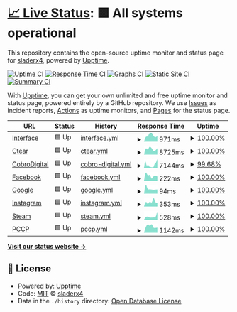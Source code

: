 # [📈 Live Status](https://sladerx4.github.io/upptime): <!--live status--> **🟩 All systems operational**

This repository contains the open-source uptime monitor and status page for [sladerx4](https://sladerx4.github.io/upptime), powered by [Upptime](https://github.com/upptime/upptime).

[![Uptime CI](https://github.com/sladerx4/upptime/workflows/Uptime%20CI/badge.svg)](https://github.com/sladerx4/upptime/actions?query=workflow%3A%22Uptime+CI%22)
[![Response Time CI](https://github.com/sladerx4/upptime/workflows/Response%20Time%20CI/badge.svg)](https://github.com/sladerx4/upptime/actions?query=workflow%3A%22Response+Time+CI%22)
[![Graphs CI](https://github.com/sladerx4/upptime/workflows/Graphs%20CI/badge.svg)](https://github.com/sladerx4/upptime/actions?query=workflow%3A%22Graphs+CI%22)
[![Static Site CI](https://github.com/sladerx4/upptime/workflows/Static%20Site%20CI/badge.svg)](https://github.com/sladerx4/upptime/actions?query=workflow%3A%22Static+Site+CI%22)
[![Summary CI](https://github.com/sladerx4/upptime/workflows/Summary%20CI/badge.svg)](https://github.com/sladerx4/upptime/actions?query=workflow%3A%22Summary+CI%22)

With [Upptime](https://upptime.js.org), you can get your own unlimited and free uptime monitor and status page, powered entirely by a GitHub repository. We use [Issues](https://github.com/sladerx4/upptime/issues) as incident reports, [Actions](https://github.com/sladerx4/upptime/actions) as uptime monitors, and [Pages](https://sladerx4.github.io/upptime) for the status page.

<!--start: status pages-->
<!-- This summary is generated by Upptime (https://github.com/upptime/upptime) -->
<!-- Do not edit this manually, your changes will be overwritten -->
<!-- prettier-ignore -->
| URL | Status | History | Response Time | Uptime |
| --- | ------ | ------- | ------------- | ------ |
| <img alt="" src="https://favicons.githubusercontent.com/interfacenet.com.ar" height="13"> [Interface](http://interfacenet.com.ar/) | 🟩 Up | [interface.yml](https://github.com/sladerx4/upptime/commits/HEAD/history/interface.yml) | <details><summary><img alt="Response time graph" src="./graphs/interface/response-time-week.png" height="20"> 971ms</summary><br><a href="https://sladerx4.github.io/upptime/history/interface"><img alt="Response time 1164" src="https://img.shields.io/endpoint?url=https%3A%2F%2Fraw.githubusercontent.com%2Fsladerx4%2Fupptime%2FHEAD%2Fapi%2Finterface%2Fresponse-time.json"></a><br><a href="https://sladerx4.github.io/upptime/history/interface"><img alt="24-hour response time 871" src="https://img.shields.io/endpoint?url=https%3A%2F%2Fraw.githubusercontent.com%2Fsladerx4%2Fupptime%2FHEAD%2Fapi%2Finterface%2Fresponse-time-day.json"></a><br><a href="https://sladerx4.github.io/upptime/history/interface"><img alt="7-day response time 971" src="https://img.shields.io/endpoint?url=https%3A%2F%2Fraw.githubusercontent.com%2Fsladerx4%2Fupptime%2FHEAD%2Fapi%2Finterface%2Fresponse-time-week.json"></a><br><a href="https://sladerx4.github.io/upptime/history/interface"><img alt="30-day response time 955" src="https://img.shields.io/endpoint?url=https%3A%2F%2Fraw.githubusercontent.com%2Fsladerx4%2Fupptime%2FHEAD%2Fapi%2Finterface%2Fresponse-time-month.json"></a><br><a href="https://sladerx4.github.io/upptime/history/interface"><img alt="1-year response time 1164" src="https://img.shields.io/endpoint?url=https%3A%2F%2Fraw.githubusercontent.com%2Fsladerx4%2Fupptime%2FHEAD%2Fapi%2Finterface%2Fresponse-time-year.json"></a></details> | <details><summary><a href="https://sladerx4.github.io/upptime/history/interface">100.00%</a></summary><a href="https://sladerx4.github.io/upptime/history/interface"><img alt="All-time uptime 99.47%" src="https://img.shields.io/endpoint?url=https%3A%2F%2Fraw.githubusercontent.com%2Fsladerx4%2Fupptime%2FHEAD%2Fapi%2Finterface%2Fuptime.json"></a><br><a href="https://sladerx4.github.io/upptime/history/interface"><img alt="24-hour uptime 100.00%" src="https://img.shields.io/endpoint?url=https%3A%2F%2Fraw.githubusercontent.com%2Fsladerx4%2Fupptime%2FHEAD%2Fapi%2Finterface%2Fuptime-day.json"></a><br><a href="https://sladerx4.github.io/upptime/history/interface"><img alt="7-day uptime 100.00%" src="https://img.shields.io/endpoint?url=https%3A%2F%2Fraw.githubusercontent.com%2Fsladerx4%2Fupptime%2FHEAD%2Fapi%2Finterface%2Fuptime-week.json"></a><br><a href="https://sladerx4.github.io/upptime/history/interface"><img alt="30-day uptime 100.00%" src="https://img.shields.io/endpoint?url=https%3A%2F%2Fraw.githubusercontent.com%2Fsladerx4%2Fupptime%2FHEAD%2Fapi%2Finterface%2Fuptime-month.json"></a><br><a href="https://sladerx4.github.io/upptime/history/interface"><img alt="1-year uptime 99.47%" src="https://img.shields.io/endpoint?url=https%3A%2F%2Fraw.githubusercontent.com%2Fsladerx4%2Fupptime%2FHEAD%2Fapi%2Finterface%2Fuptime-year.json"></a></details>
| <img alt="" src="https://favicons.githubusercontent.com/ctear.com.ar" height="13"> [Ctear](http://ctear.com.ar/) | 🟩 Up | [ctear.yml](https://github.com/sladerx4/upptime/commits/HEAD/history/ctear.yml) | <details><summary><img alt="Response time graph" src="./graphs/ctear/response-time-week.png" height="20"> 8725ms</summary><br><a href="https://sladerx4.github.io/upptime/history/ctear"><img alt="Response time 8084" src="https://img.shields.io/endpoint?url=https%3A%2F%2Fraw.githubusercontent.com%2Fsladerx4%2Fupptime%2FHEAD%2Fapi%2Fctear%2Fresponse-time.json"></a><br><a href="https://sladerx4.github.io/upptime/history/ctear"><img alt="24-hour response time 9680" src="https://img.shields.io/endpoint?url=https%3A%2F%2Fraw.githubusercontent.com%2Fsladerx4%2Fupptime%2FHEAD%2Fapi%2Fctear%2Fresponse-time-day.json"></a><br><a href="https://sladerx4.github.io/upptime/history/ctear"><img alt="7-day response time 8725" src="https://img.shields.io/endpoint?url=https%3A%2F%2Fraw.githubusercontent.com%2Fsladerx4%2Fupptime%2FHEAD%2Fapi%2Fctear%2Fresponse-time-week.json"></a><br><a href="https://sladerx4.github.io/upptime/history/ctear"><img alt="30-day response time 8325" src="https://img.shields.io/endpoint?url=https%3A%2F%2Fraw.githubusercontent.com%2Fsladerx4%2Fupptime%2FHEAD%2Fapi%2Fctear%2Fresponse-time-month.json"></a><br><a href="https://sladerx4.github.io/upptime/history/ctear"><img alt="1-year response time 8084" src="https://img.shields.io/endpoint?url=https%3A%2F%2Fraw.githubusercontent.com%2Fsladerx4%2Fupptime%2FHEAD%2Fapi%2Fctear%2Fresponse-time-year.json"></a></details> | <details><summary><a href="https://sladerx4.github.io/upptime/history/ctear">100.00%</a></summary><a href="https://sladerx4.github.io/upptime/history/ctear"><img alt="All-time uptime 97.92%" src="https://img.shields.io/endpoint?url=https%3A%2F%2Fraw.githubusercontent.com%2Fsladerx4%2Fupptime%2FHEAD%2Fapi%2Fctear%2Fuptime.json"></a><br><a href="https://sladerx4.github.io/upptime/history/ctear"><img alt="24-hour uptime 100.00%" src="https://img.shields.io/endpoint?url=https%3A%2F%2Fraw.githubusercontent.com%2Fsladerx4%2Fupptime%2FHEAD%2Fapi%2Fctear%2Fuptime-day.json"></a><br><a href="https://sladerx4.github.io/upptime/history/ctear"><img alt="7-day uptime 100.00%" src="https://img.shields.io/endpoint?url=https%3A%2F%2Fraw.githubusercontent.com%2Fsladerx4%2Fupptime%2FHEAD%2Fapi%2Fctear%2Fuptime-week.json"></a><br><a href="https://sladerx4.github.io/upptime/history/ctear"><img alt="30-day uptime 100.00%" src="https://img.shields.io/endpoint?url=https%3A%2F%2Fraw.githubusercontent.com%2Fsladerx4%2Fupptime%2FHEAD%2Fapi%2Fctear%2Fuptime-month.json"></a><br><a href="https://sladerx4.github.io/upptime/history/ctear"><img alt="1-year uptime 97.92%" src="https://img.shields.io/endpoint?url=https%3A%2F%2Fraw.githubusercontent.com%2Fsladerx4%2Fupptime%2FHEAD%2Fapi%2Fctear%2Fuptime-year.json"></a></details>
| <img alt="" src="https://favicons.githubusercontent.com/cobrodigital.com" height="13"> [CobroDigital](https://cobrodigital.com/) | 🟩 Up | [cobro-digital.yml](https://github.com/sladerx4/upptime/commits/HEAD/history/cobro-digital.yml) | <details><summary><img alt="Response time graph" src="./graphs/cobro-digital/response-time-week.png" height="20"> 7144ms</summary><br><a href="https://sladerx4.github.io/upptime/history/cobro-digital"><img alt="Response time 2286" src="https://img.shields.io/endpoint?url=https%3A%2F%2Fraw.githubusercontent.com%2Fsladerx4%2Fupptime%2FHEAD%2Fapi%2Fcobro-digital%2Fresponse-time.json"></a><br><a href="https://sladerx4.github.io/upptime/history/cobro-digital"><img alt="24-hour response time 19292" src="https://img.shields.io/endpoint?url=https%3A%2F%2Fraw.githubusercontent.com%2Fsladerx4%2Fupptime%2FHEAD%2Fapi%2Fcobro-digital%2Fresponse-time-day.json"></a><br><a href="https://sladerx4.github.io/upptime/history/cobro-digital"><img alt="7-day response time 7144" src="https://img.shields.io/endpoint?url=https%3A%2F%2Fraw.githubusercontent.com%2Fsladerx4%2Fupptime%2FHEAD%2Fapi%2Fcobro-digital%2Fresponse-time-week.json"></a><br><a href="https://sladerx4.github.io/upptime/history/cobro-digital"><img alt="30-day response time 5806" src="https://img.shields.io/endpoint?url=https%3A%2F%2Fraw.githubusercontent.com%2Fsladerx4%2Fupptime%2FHEAD%2Fapi%2Fcobro-digital%2Fresponse-time-month.json"></a><br><a href="https://sladerx4.github.io/upptime/history/cobro-digital"><img alt="1-year response time 2286" src="https://img.shields.io/endpoint?url=https%3A%2F%2Fraw.githubusercontent.com%2Fsladerx4%2Fupptime%2FHEAD%2Fapi%2Fcobro-digital%2Fresponse-time-year.json"></a></details> | <details><summary><a href="https://sladerx4.github.io/upptime/history/cobro-digital">99.68%</a></summary><a href="https://sladerx4.github.io/upptime/history/cobro-digital"><img alt="All-time uptime 99.28%" src="https://img.shields.io/endpoint?url=https%3A%2F%2Fraw.githubusercontent.com%2Fsladerx4%2Fupptime%2FHEAD%2Fapi%2Fcobro-digital%2Fuptime.json"></a><br><a href="https://sladerx4.github.io/upptime/history/cobro-digital"><img alt="24-hour uptime 100.00%" src="https://img.shields.io/endpoint?url=https%3A%2F%2Fraw.githubusercontent.com%2Fsladerx4%2Fupptime%2FHEAD%2Fapi%2Fcobro-digital%2Fuptime-day.json"></a><br><a href="https://sladerx4.github.io/upptime/history/cobro-digital"><img alt="7-day uptime 99.68%" src="https://img.shields.io/endpoint?url=https%3A%2F%2Fraw.githubusercontent.com%2Fsladerx4%2Fupptime%2FHEAD%2Fapi%2Fcobro-digital%2Fuptime-week.json"></a><br><a href="https://sladerx4.github.io/upptime/history/cobro-digital"><img alt="30-day uptime 99.81%" src="https://img.shields.io/endpoint?url=https%3A%2F%2Fraw.githubusercontent.com%2Fsladerx4%2Fupptime%2FHEAD%2Fapi%2Fcobro-digital%2Fuptime-month.json"></a><br><a href="https://sladerx4.github.io/upptime/history/cobro-digital"><img alt="1-year uptime 99.28%" src="https://img.shields.io/endpoint?url=https%3A%2F%2Fraw.githubusercontent.com%2Fsladerx4%2Fupptime%2FHEAD%2Fapi%2Fcobro-digital%2Fuptime-year.json"></a></details>
| <img alt="" src="https://favicons.githubusercontent.com/www.facebook.com" height="13"> [Facebook](https://www.facebook.com/) | 🟩 Up | [facebook.yml](https://github.com/sladerx4/upptime/commits/HEAD/history/facebook.yml) | <details><summary><img alt="Response time graph" src="./graphs/facebook/response-time-week.png" height="20"> 222ms</summary><br><a href="https://sladerx4.github.io/upptime/history/facebook"><img alt="Response time 289" src="https://img.shields.io/endpoint?url=https%3A%2F%2Fraw.githubusercontent.com%2Fsladerx4%2Fupptime%2FHEAD%2Fapi%2Ffacebook%2Fresponse-time.json"></a><br><a href="https://sladerx4.github.io/upptime/history/facebook"><img alt="24-hour response time 192" src="https://img.shields.io/endpoint?url=https%3A%2F%2Fraw.githubusercontent.com%2Fsladerx4%2Fupptime%2FHEAD%2Fapi%2Ffacebook%2Fresponse-time-day.json"></a><br><a href="https://sladerx4.github.io/upptime/history/facebook"><img alt="7-day response time 222" src="https://img.shields.io/endpoint?url=https%3A%2F%2Fraw.githubusercontent.com%2Fsladerx4%2Fupptime%2FHEAD%2Fapi%2Ffacebook%2Fresponse-time-week.json"></a><br><a href="https://sladerx4.github.io/upptime/history/facebook"><img alt="30-day response time 314" src="https://img.shields.io/endpoint?url=https%3A%2F%2Fraw.githubusercontent.com%2Fsladerx4%2Fupptime%2FHEAD%2Fapi%2Ffacebook%2Fresponse-time-month.json"></a><br><a href="https://sladerx4.github.io/upptime/history/facebook"><img alt="1-year response time 289" src="https://img.shields.io/endpoint?url=https%3A%2F%2Fraw.githubusercontent.com%2Fsladerx4%2Fupptime%2FHEAD%2Fapi%2Ffacebook%2Fresponse-time-year.json"></a></details> | <details><summary><a href="https://sladerx4.github.io/upptime/history/facebook">100.00%</a></summary><a href="https://sladerx4.github.io/upptime/history/facebook"><img alt="All-time uptime 100.00%" src="https://img.shields.io/endpoint?url=https%3A%2F%2Fraw.githubusercontent.com%2Fsladerx4%2Fupptime%2FHEAD%2Fapi%2Ffacebook%2Fuptime.json"></a><br><a href="https://sladerx4.github.io/upptime/history/facebook"><img alt="24-hour uptime 100.00%" src="https://img.shields.io/endpoint?url=https%3A%2F%2Fraw.githubusercontent.com%2Fsladerx4%2Fupptime%2FHEAD%2Fapi%2Ffacebook%2Fuptime-day.json"></a><br><a href="https://sladerx4.github.io/upptime/history/facebook"><img alt="7-day uptime 100.00%" src="https://img.shields.io/endpoint?url=https%3A%2F%2Fraw.githubusercontent.com%2Fsladerx4%2Fupptime%2FHEAD%2Fapi%2Ffacebook%2Fuptime-week.json"></a><br><a href="https://sladerx4.github.io/upptime/history/facebook"><img alt="30-day uptime 100.00%" src="https://img.shields.io/endpoint?url=https%3A%2F%2Fraw.githubusercontent.com%2Fsladerx4%2Fupptime%2FHEAD%2Fapi%2Ffacebook%2Fuptime-month.json"></a><br><a href="https://sladerx4.github.io/upptime/history/facebook"><img alt="1-year uptime 100.00%" src="https://img.shields.io/endpoint?url=https%3A%2F%2Fraw.githubusercontent.com%2Fsladerx4%2Fupptime%2FHEAD%2Fapi%2Ffacebook%2Fuptime-year.json"></a></details>
| <img alt="" src="https://favicons.githubusercontent.com/www.google.com" height="13"> [Google](https://www.google.com) | 🟩 Up | [google.yml](https://github.com/sladerx4/upptime/commits/HEAD/history/google.yml) | <details><summary><img alt="Response time graph" src="./graphs/google/response-time-week.png" height="20"> 94ms</summary><br><a href="https://sladerx4.github.io/upptime/history/google"><img alt="Response time 91" src="https://img.shields.io/endpoint?url=https%3A%2F%2Fraw.githubusercontent.com%2Fsladerx4%2Fupptime%2FHEAD%2Fapi%2Fgoogle%2Fresponse-time.json"></a><br><a href="https://sladerx4.github.io/upptime/history/google"><img alt="24-hour response time 81" src="https://img.shields.io/endpoint?url=https%3A%2F%2Fraw.githubusercontent.com%2Fsladerx4%2Fupptime%2FHEAD%2Fapi%2Fgoogle%2Fresponse-time-day.json"></a><br><a href="https://sladerx4.github.io/upptime/history/google"><img alt="7-day response time 94" src="https://img.shields.io/endpoint?url=https%3A%2F%2Fraw.githubusercontent.com%2Fsladerx4%2Fupptime%2FHEAD%2Fapi%2Fgoogle%2Fresponse-time-week.json"></a><br><a href="https://sladerx4.github.io/upptime/history/google"><img alt="30-day response time 90" src="https://img.shields.io/endpoint?url=https%3A%2F%2Fraw.githubusercontent.com%2Fsladerx4%2Fupptime%2FHEAD%2Fapi%2Fgoogle%2Fresponse-time-month.json"></a><br><a href="https://sladerx4.github.io/upptime/history/google"><img alt="1-year response time 91" src="https://img.shields.io/endpoint?url=https%3A%2F%2Fraw.githubusercontent.com%2Fsladerx4%2Fupptime%2FHEAD%2Fapi%2Fgoogle%2Fresponse-time-year.json"></a></details> | <details><summary><a href="https://sladerx4.github.io/upptime/history/google">100.00%</a></summary><a href="https://sladerx4.github.io/upptime/history/google"><img alt="All-time uptime 100.00%" src="https://img.shields.io/endpoint?url=https%3A%2F%2Fraw.githubusercontent.com%2Fsladerx4%2Fupptime%2FHEAD%2Fapi%2Fgoogle%2Fuptime.json"></a><br><a href="https://sladerx4.github.io/upptime/history/google"><img alt="24-hour uptime 100.00%" src="https://img.shields.io/endpoint?url=https%3A%2F%2Fraw.githubusercontent.com%2Fsladerx4%2Fupptime%2FHEAD%2Fapi%2Fgoogle%2Fuptime-day.json"></a><br><a href="https://sladerx4.github.io/upptime/history/google"><img alt="7-day uptime 100.00%" src="https://img.shields.io/endpoint?url=https%3A%2F%2Fraw.githubusercontent.com%2Fsladerx4%2Fupptime%2FHEAD%2Fapi%2Fgoogle%2Fuptime-week.json"></a><br><a href="https://sladerx4.github.io/upptime/history/google"><img alt="30-day uptime 100.00%" src="https://img.shields.io/endpoint?url=https%3A%2F%2Fraw.githubusercontent.com%2Fsladerx4%2Fupptime%2FHEAD%2Fapi%2Fgoogle%2Fuptime-month.json"></a><br><a href="https://sladerx4.github.io/upptime/history/google"><img alt="1-year uptime 100.00%" src="https://img.shields.io/endpoint?url=https%3A%2F%2Fraw.githubusercontent.com%2Fsladerx4%2Fupptime%2FHEAD%2Fapi%2Fgoogle%2Fuptime-year.json"></a></details>
| <img alt="" src="https://favicons.githubusercontent.com/www.instagram.com" height="13"> [Instagram](https://www.instagram.com/) | 🟩 Up | [instagram.yml](https://github.com/sladerx4/upptime/commits/HEAD/history/instagram.yml) | <details><summary><img alt="Response time graph" src="./graphs/instagram/response-time-week.png" height="20"> 353ms</summary><br><a href="https://sladerx4.github.io/upptime/history/instagram"><img alt="Response time 653" src="https://img.shields.io/endpoint?url=https%3A%2F%2Fraw.githubusercontent.com%2Fsladerx4%2Fupptime%2FHEAD%2Fapi%2Finstagram%2Fresponse-time.json"></a><br><a href="https://sladerx4.github.io/upptime/history/instagram"><img alt="24-hour response time 269" src="https://img.shields.io/endpoint?url=https%3A%2F%2Fraw.githubusercontent.com%2Fsladerx4%2Fupptime%2FHEAD%2Fapi%2Finstagram%2Fresponse-time-day.json"></a><br><a href="https://sladerx4.github.io/upptime/history/instagram"><img alt="7-day response time 353" src="https://img.shields.io/endpoint?url=https%3A%2F%2Fraw.githubusercontent.com%2Fsladerx4%2Fupptime%2FHEAD%2Fapi%2Finstagram%2Fresponse-time-week.json"></a><br><a href="https://sladerx4.github.io/upptime/history/instagram"><img alt="30-day response time 416" src="https://img.shields.io/endpoint?url=https%3A%2F%2Fraw.githubusercontent.com%2Fsladerx4%2Fupptime%2FHEAD%2Fapi%2Finstagram%2Fresponse-time-month.json"></a><br><a href="https://sladerx4.github.io/upptime/history/instagram"><img alt="1-year response time 653" src="https://img.shields.io/endpoint?url=https%3A%2F%2Fraw.githubusercontent.com%2Fsladerx4%2Fupptime%2FHEAD%2Fapi%2Finstagram%2Fresponse-time-year.json"></a></details> | <details><summary><a href="https://sladerx4.github.io/upptime/history/instagram">100.00%</a></summary><a href="https://sladerx4.github.io/upptime/history/instagram"><img alt="All-time uptime 100.00%" src="https://img.shields.io/endpoint?url=https%3A%2F%2Fraw.githubusercontent.com%2Fsladerx4%2Fupptime%2FHEAD%2Fapi%2Finstagram%2Fuptime.json"></a><br><a href="https://sladerx4.github.io/upptime/history/instagram"><img alt="24-hour uptime 100.00%" src="https://img.shields.io/endpoint?url=https%3A%2F%2Fraw.githubusercontent.com%2Fsladerx4%2Fupptime%2FHEAD%2Fapi%2Finstagram%2Fuptime-day.json"></a><br><a href="https://sladerx4.github.io/upptime/history/instagram"><img alt="7-day uptime 100.00%" src="https://img.shields.io/endpoint?url=https%3A%2F%2Fraw.githubusercontent.com%2Fsladerx4%2Fupptime%2FHEAD%2Fapi%2Finstagram%2Fuptime-week.json"></a><br><a href="https://sladerx4.github.io/upptime/history/instagram"><img alt="30-day uptime 100.00%" src="https://img.shields.io/endpoint?url=https%3A%2F%2Fraw.githubusercontent.com%2Fsladerx4%2Fupptime%2FHEAD%2Fapi%2Finstagram%2Fuptime-month.json"></a><br><a href="https://sladerx4.github.io/upptime/history/instagram"><img alt="1-year uptime 100.00%" src="https://img.shields.io/endpoint?url=https%3A%2F%2Fraw.githubusercontent.com%2Fsladerx4%2Fupptime%2FHEAD%2Fapi%2Finstagram%2Fuptime-year.json"></a></details>
| <img alt="" src="https://favicons.githubusercontent.com/store.steampowered.com" height="13"> [Steam](https://store.steampowered.com/) | 🟩 Up | [steam.yml](https://github.com/sladerx4/upptime/commits/HEAD/history/steam.yml) | <details><summary><img alt="Response time graph" src="./graphs/steam/response-time-week.png" height="20"> 528ms</summary><br><a href="https://sladerx4.github.io/upptime/history/steam"><img alt="Response time 428" src="https://img.shields.io/endpoint?url=https%3A%2F%2Fraw.githubusercontent.com%2Fsladerx4%2Fupptime%2FHEAD%2Fapi%2Fsteam%2Fresponse-time.json"></a><br><a href="https://sladerx4.github.io/upptime/history/steam"><img alt="24-hour response time 1257" src="https://img.shields.io/endpoint?url=https%3A%2F%2Fraw.githubusercontent.com%2Fsladerx4%2Fupptime%2FHEAD%2Fapi%2Fsteam%2Fresponse-time-day.json"></a><br><a href="https://sladerx4.github.io/upptime/history/steam"><img alt="7-day response time 528" src="https://img.shields.io/endpoint?url=https%3A%2F%2Fraw.githubusercontent.com%2Fsladerx4%2Fupptime%2FHEAD%2Fapi%2Fsteam%2Fresponse-time-week.json"></a><br><a href="https://sladerx4.github.io/upptime/history/steam"><img alt="30-day response time 454" src="https://img.shields.io/endpoint?url=https%3A%2F%2Fraw.githubusercontent.com%2Fsladerx4%2Fupptime%2FHEAD%2Fapi%2Fsteam%2Fresponse-time-month.json"></a><br><a href="https://sladerx4.github.io/upptime/history/steam"><img alt="1-year response time 428" src="https://img.shields.io/endpoint?url=https%3A%2F%2Fraw.githubusercontent.com%2Fsladerx4%2Fupptime%2FHEAD%2Fapi%2Fsteam%2Fresponse-time-year.json"></a></details> | <details><summary><a href="https://sladerx4.github.io/upptime/history/steam">100.00%</a></summary><a href="https://sladerx4.github.io/upptime/history/steam"><img alt="All-time uptime 99.99%" src="https://img.shields.io/endpoint?url=https%3A%2F%2Fraw.githubusercontent.com%2Fsladerx4%2Fupptime%2FHEAD%2Fapi%2Fsteam%2Fuptime.json"></a><br><a href="https://sladerx4.github.io/upptime/history/steam"><img alt="24-hour uptime 100.00%" src="https://img.shields.io/endpoint?url=https%3A%2F%2Fraw.githubusercontent.com%2Fsladerx4%2Fupptime%2FHEAD%2Fapi%2Fsteam%2Fuptime-day.json"></a><br><a href="https://sladerx4.github.io/upptime/history/steam"><img alt="7-day uptime 100.00%" src="https://img.shields.io/endpoint?url=https%3A%2F%2Fraw.githubusercontent.com%2Fsladerx4%2Fupptime%2FHEAD%2Fapi%2Fsteam%2Fuptime-week.json"></a><br><a href="https://sladerx4.github.io/upptime/history/steam"><img alt="30-day uptime 100.00%" src="https://img.shields.io/endpoint?url=https%3A%2F%2Fraw.githubusercontent.com%2Fsladerx4%2Fupptime%2FHEAD%2Fapi%2Fsteam%2Fuptime-month.json"></a><br><a href="https://sladerx4.github.io/upptime/history/steam"><img alt="1-year uptime 99.99%" src="https://img.shields.io/endpoint?url=https%3A%2F%2Fraw.githubusercontent.com%2Fsladerx4%2Fupptime%2FHEAD%2Fapi%2Fsteam%2Fuptime-year.json"></a></details>
| <img alt="" src="https://favicons.githubusercontent.com/pccp.ar" height="13"> [PCCP](https://pccp.ar/) | 🟩 Up | [pccp.yml](https://github.com/sladerx4/upptime/commits/HEAD/history/pccp.yml) | <details><summary><img alt="Response time graph" src="./graphs/pccp/response-time-week.png" height="20"> 1142ms</summary><br><a href="https://sladerx4.github.io/upptime/history/pccp"><img alt="Response time 1091" src="https://img.shields.io/endpoint?url=https%3A%2F%2Fraw.githubusercontent.com%2Fsladerx4%2Fupptime%2FHEAD%2Fapi%2Fpccp%2Fresponse-time.json"></a><br><a href="https://sladerx4.github.io/upptime/history/pccp"><img alt="24-hour response time 914" src="https://img.shields.io/endpoint?url=https%3A%2F%2Fraw.githubusercontent.com%2Fsladerx4%2Fupptime%2FHEAD%2Fapi%2Fpccp%2Fresponse-time-day.json"></a><br><a href="https://sladerx4.github.io/upptime/history/pccp"><img alt="7-day response time 1142" src="https://img.shields.io/endpoint?url=https%3A%2F%2Fraw.githubusercontent.com%2Fsladerx4%2Fupptime%2FHEAD%2Fapi%2Fpccp%2Fresponse-time-week.json"></a><br><a href="https://sladerx4.github.io/upptime/history/pccp"><img alt="30-day response time 1044" src="https://img.shields.io/endpoint?url=https%3A%2F%2Fraw.githubusercontent.com%2Fsladerx4%2Fupptime%2FHEAD%2Fapi%2Fpccp%2Fresponse-time-month.json"></a><br><a href="https://sladerx4.github.io/upptime/history/pccp"><img alt="1-year response time 1091" src="https://img.shields.io/endpoint?url=https%3A%2F%2Fraw.githubusercontent.com%2Fsladerx4%2Fupptime%2FHEAD%2Fapi%2Fpccp%2Fresponse-time-year.json"></a></details> | <details><summary><a href="https://sladerx4.github.io/upptime/history/pccp">100.00%</a></summary><a href="https://sladerx4.github.io/upptime/history/pccp"><img alt="All-time uptime 99.83%" src="https://img.shields.io/endpoint?url=https%3A%2F%2Fraw.githubusercontent.com%2Fsladerx4%2Fupptime%2FHEAD%2Fapi%2Fpccp%2Fuptime.json"></a><br><a href="https://sladerx4.github.io/upptime/history/pccp"><img alt="24-hour uptime 100.00%" src="https://img.shields.io/endpoint?url=https%3A%2F%2Fraw.githubusercontent.com%2Fsladerx4%2Fupptime%2FHEAD%2Fapi%2Fpccp%2Fuptime-day.json"></a><br><a href="https://sladerx4.github.io/upptime/history/pccp"><img alt="7-day uptime 100.00%" src="https://img.shields.io/endpoint?url=https%3A%2F%2Fraw.githubusercontent.com%2Fsladerx4%2Fupptime%2FHEAD%2Fapi%2Fpccp%2Fuptime-week.json"></a><br><a href="https://sladerx4.github.io/upptime/history/pccp"><img alt="30-day uptime 100.00%" src="https://img.shields.io/endpoint?url=https%3A%2F%2Fraw.githubusercontent.com%2Fsladerx4%2Fupptime%2FHEAD%2Fapi%2Fpccp%2Fuptime-month.json"></a><br><a href="https://sladerx4.github.io/upptime/history/pccp"><img alt="1-year uptime 99.83%" src="https://img.shields.io/endpoint?url=https%3A%2F%2Fraw.githubusercontent.com%2Fsladerx4%2Fupptime%2FHEAD%2Fapi%2Fpccp%2Fuptime-year.json"></a></details>

<!--end: status pages-->

[**Visit our status website →**](https://sladerx4.github.io/upptime)

## 📄 License

- Powered by: [Upptime](https://github.com/upptime/upptime)
- Code: [MIT](./LICENSE) © [sladerx4](https://sladerx4.github.io/upptime)
- Data in the `./history` directory: [Open Database License](https://opendatacommons.org/licenses/odbl/1-0/)
